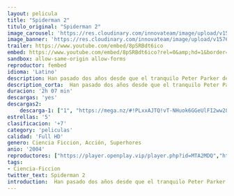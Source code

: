 ```yaml
---
layout: pelicula
title: "Spiderman 2"
titulo_original: "Spiderman 2"
image_carousel: 'https://res.cloudinary.com/innovateam/image/upload/v1576373329/spiderman2-min_verwps.jpg'
image_banner: 'https://res.cloudinary.com/innovateam/image/upload/v1576373332/rexfeatures-1602216a-min_tdoap4.jpg'
trailer: https://www.youtube.com/embed/8pSRBdt6ico
embed: https://www.youtube.com/embed/8pSRBdt6ico?rel=0&amp;hd=1&border=0&wmode=opaque&enablejsapi=1&modestbranding=1&controls=1&showinfo=1
sandbox: allow-same-origin allow-forms
reproductor: fembed
idioma: 'Latino'
description: Han pasado dos años desde que el tranquilo Peter Parker dejó a Mary Jane Watson, su gran amor, y decidió seguir asumir sus responsabilidades como Spider-Man. Peter debe afrontar nuevos desafíos mientras lucha contra el don y la maldición de sus poderes equilibrando sus dos identidades, el escurridizo superhéroe Spider-Man y el estudiante universitario. Las relaciones con las personas que más aprecia están ahora en peligro de ser descubiertas con la aparición del poderoso villano de múltiples tentáculos Doctor Octopus, "Doc Ock". Su atracción por M.J. se hace más fuerte mientras lucha contra el impulso de abandonar su vida secreta y declarar su amor. Mientras tanto, M.J. ha seguido con su vida. Se ha embarcado en su carrera de actriz y tiene un nuevo hombre en su vida. La relación de Peter con su mejor amigo Harry Osborn se ha alejado por la creciente venganza de Harry contra Spider-Man, al que considera responsable de la muerte de su padre.
description_corta:  Han pasado dos años desde que el tranquilo Peter Parker dejó a Mary Jane Watson, su gran amor, y decidió seguir asumir sus responsabilidades como Spider-Man. Peter debe afrontar nuevos desafíos mientras lucha contra el don y la...
duracion: '2h 07 min'
descargas: 'yes'
descargas2:
    descarga-1: ["1", "https://mega.nz/#!PLxxAJTQ!vT-NHuok6GGeUlFI2ww28QGWM8Kg81E_-ChYmBk9sJI", "https://www.google.com/s2/favicons?domain=mega.nz","Mega","https://res.cloudinary.com/imbriitneysam/image/upload/v1541473684/mexico.png", "Latino", "Full HD"]
estrellas: '5'
clasificacion: '+7'
category: 'peliculas'
calidad: 'Full HD'
genero: Ciencia Ficcion, Acción, Superhores
anio: '2004'
reproductores: ["https://player.openplay.vip/player.php?id=MTA2MDQ","https://www.xtream.to/public/dist/index.html?id=88297e137ac76573be5023f8b369cd11&title=Spider-Man%202","https://www.zembed.to/public/dist/asteroid.html?id=3194fde1a7ffb73a3c7be001a297bcf5&title=Spider-Man%202","https://tutumeme.net/embed/player.php?u=bXQ3ajJOaW1wcFRGcEs2VW5XRGExTlRPMytmUnc3bHVwcWhoenVIUjI5SHF5TlNwc0taaG1jN2gwZHZSNTlIRHVhV2tZWitkNUtDVDNOL1ZvYW1rYjJObm5xQ2g","https://api.cuevana3.io/olpremium/gd.php?file=ek5lbm9xYWNrS0xNejZabVlkSFIyTkxQb3BPWDB0UFkwY3lvbjJIRjBPQ1QwNStUck1mVG9kVExvM0djeHA3VnFybXRscUdvMWRXNHRZbU1lYXVUeDg2cGpKVmp4cXpBejYxcGpHT3MwTVNXeDZLSFk1T1V3cXUxZUlhZXlaVEp1Y2RsZldTdmtkV3AxNmlNbmNtVjFOMmNpNFdKdE5yVXFNK0RpNS9La2NDN3RZMStaYkNTeXM2dGZvaGp6c3EvbGFWbGdHYXdyOFM3dUttRmVxak94cW1vYklLRWlNbmYxOG1ZYjZ6SDFBPT0","https://tutumeme.net/embed/player.php?u=bXQ3ajJOaW1wcFRGcEs2VW5XRGExTlRPMytmUnc3bHVwcWhoenVIUjI5SHF5TlNwc0taaG1jN2gwZHZSNTlIRHVhV2tZWitkNUtDVDNOL1ZvYW1rYjJOaW9LQ2E"]
tags:
- Ciencia-Ficcion
twitter_text: Spiderman 2
introduction:  Han pasado dos años desde que el tranquilo Peter Parker dejó a Mary Jane Watson, su gran amor, y decidió seguir asumir sus responsabilidades como Spider-Man. Peter debe afrontar nuevos desafíos mientras lucha contra el don y la
---
```



 







